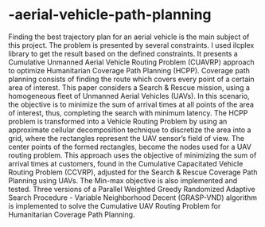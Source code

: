 # -aerial-vehicle-path-planning
Finding the best trajectory plan for an aerial vehicle is the main subject of this project. The problem is presented by several constraints. I used ilcplex library to get the result based on the defined constraints.
It presents a Cumulative Unmanned Aerial Vehicle Routing Problem (CUAVRP) approach to optimize Humanitarian Coverage Path Planning (HCPP). Coverage path planning consists of finding the route which covers every point of a certain area of interest. This paper considers a Search & Rescue mission, using a homogeneous fleet of Unmanned Aerial Vehicles (UAVs). In this scenario, the objective is to minimize the sum of arrival times at all points of the area of interest, thus, completing the search with minimum latency. The HCPP problem is transformed into a Vehicle Routing Problem by using an approximate cellular decomposition technique to discretize the area into a grid, where the rectangles represent the UAV sensor’s field of view. The center points of the formed rectangles, become the nodes used for 
a UAV routing problem. This approach uses the objective of minimizing the sum of arrival times at customers, found in the Cumulative Capacitated Vehicle Routing Problem (CCVRP), adjusted for the Search & Rescue Coverage Path Planning using UAVs. The Min-max objective is also implemented and tested. Three versions of a Parallel Weighted Greedy Randomized Adaptive Search Procedure - Variable Neighborhood Decent (GRASP-VND) algorithm is implemented to solve the Cumulative UAV Routing Problem for Humanitarian Coverage Path Planning.
